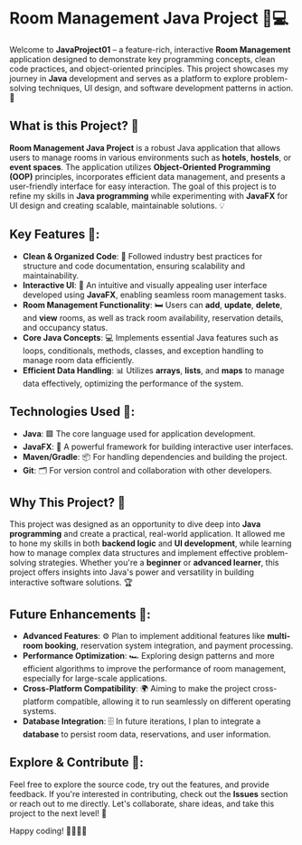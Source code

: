 # Room Management Java Project 🏨💻

Welcome to **JavaProject01** – a feature-rich, interactive **Room Management** application designed to demonstrate key programming concepts, clean code practices, and object-oriented principles. This project showcases my journey in **Java** development and serves as a platform to explore problem-solving techniques, UI design, and software development patterns in action. 🚀

## What is this Project? 🤔

**Room Management Java Project** is a robust Java application that allows users to manage rooms in various environments such as **hotels**, **hostels**, or **event spaces**. The application utilizes **Object-Oriented Programming (OOP)** principles, incorporates efficient data management, and presents a user-friendly interface for easy interaction. The goal of this project is to refine my skills in **Java programming** while experimenting with **JavaFX** for UI design and creating scalable, maintainable solutions. 💡

## Key Features 🌟:

- **Clean & Organized Code**: 🧹 Followed industry best practices for structure and code documentation, ensuring scalability and maintainability.
- **Interactive UI**: 🎨 An intuitive and visually appealing user interface developed using **JavaFX**, enabling seamless room management tasks.
- **Room Management Functionality**: 🛏️ Users can **add**, **update**, **delete**, and **view** rooms, as well as track room availability, reservation details, and occupancy status.
- **Core Java Concepts**: 💻 Implements essential Java features such as loops, conditionals, methods, classes, and exception handling to manage room data efficiently.
- **Efficient Data Handling**: 📊 Utilizes **arrays**, **lists**, and **maps** to manage data effectively, optimizing the performance of the system.

## Technologies Used 🔧:

- **Java**: 🟩 The core language used for application development.
- **JavaFX**: 🎨 A powerful framework for building interactive user interfaces.
- **Maven/Gradle**: 📦 For handling dependencies and building the project.
- **Git**: 🗂️ For version control and collaboration with other developers.

## Why This Project? 🤩

This project was designed as an opportunity to dive deep into **Java programming** and create a practical, real-world application. It allowed me to hone my skills in both **backend logic** and **UI development**, while learning how to manage complex data structures and implement effective problem-solving strategies. Whether you're a **beginner** or **advanced learner**, this project offers insights into Java's power and versatility in building interactive software solutions. 🏆

## Future Enhancements 🚀:

- **Advanced Features**: ⚙️ Plan to implement additional features like **multi-room booking**, reservation system integration, and payment processing.
- **Performance Optimization**: 🏎️ Exploring design patterns and more efficient algorithms to improve the performance of room management, especially for large-scale applications.
- **Cross-Platform Compatibility**: 🌍 Aiming to make the project cross-platform compatible, allowing it to run seamlessly on different operating systems.
- **Database Integration**: 🗄️ In future iterations, I plan to integrate a **database** to persist room data, reservations, and user information.

## Explore & Contribute 💬:

Feel free to explore the source code, try out the features, and provide feedback. If you're interested in contributing, check out the **Issues** section or reach out to me directly. Let's collaborate, share ideas, and take this project to the next level! 🎉

Happy coding! 👨‍💻👩‍💻
